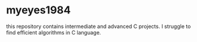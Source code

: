 # myeyes1984
this repository contains intermediate and advanced C projects. I struggle to find efficient algorithms in C language.
